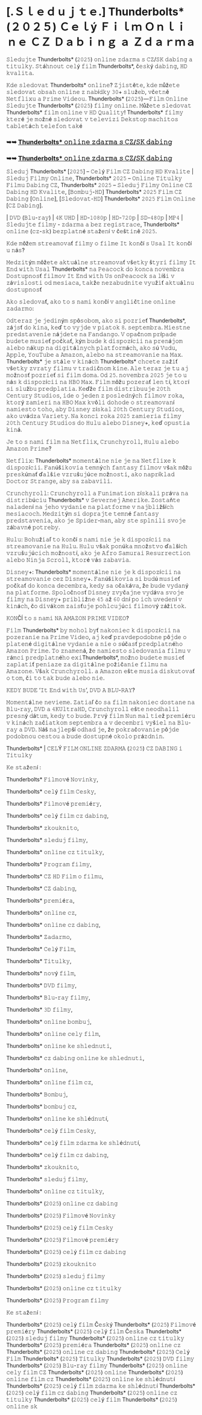# [.Ｓｌｅｄｕｊｔｅ.] Thunderbolts* (２０２５) Ｃｅｌý Ｆｉｌｍ Ｏｎｌｉｎｅ ＣＺ Ｄａｂｉｎｇ ａ Ｚｄａｒｍａ

𝚂𝚕𝚎𝚍𝚞𝚓𝚝𝚎 Thunderbolts* (𝟸𝟶𝟸𝟻) 𝚘𝚗𝚕𝚒𝚗𝚎 𝚣𝚍𝚊𝚛𝚖𝚊 𝚜 𝙲𝚉/𝚂𝙺 𝚍𝚊𝚋𝚒𝚗𝚐 𝚊 𝚝𝚒𝚝𝚞𝚕𝚔𝚢. 𝚂𝚝á𝚑𝚗𝚘𝚞𝚝 𝚌𝚎𝚕ý 𝚏𝚒𝚕𝚖 Thunderbolts*, č𝚎𝚜𝚔ý 𝚍𝚊𝚋𝚒𝚗𝚐, 𝙷𝙳 𝚔𝚟𝚊𝚕𝚒𝚝𝚊.

𝙺𝚍𝚎 𝚜𝚕𝚎𝚍𝚘𝚟𝚊𝚝 Thunderbolts* 𝚘𝚗𝚕𝚒𝚗𝚎? 𝚉𝚓𝚒𝚜𝚝ě𝚝𝚎, 𝚔𝚍𝚎 𝚖ůž𝚎𝚝𝚎 𝚜𝚕𝚎𝚍𝚘𝚟𝚊𝚝 𝚘𝚋𝚜𝚊𝚑 𝚘𝚗𝚕𝚒𝚗𝚎 𝚣 𝚗𝚊𝚋í𝚍𝚔𝚢 𝟹𝟶+ 𝚜𝚕𝚞ž𝚎𝚋, 𝚟č𝚎𝚝𝚗ě 𝙽𝚎𝚝𝚏𝚕𝚒𝚡𝚞 𝚊 𝙿𝚛𝚒𝚖𝚎 𝚅𝚒𝚍𝚎𝚘𝚞. Thunderbolts* (𝟸𝟶𝟸𝟻) — 𝙵𝚒𝚕𝚖 𝙾𝚗𝚕𝚒𝚗𝚎 𝚂𝚕𝚎𝚍𝚞𝚓𝚝𝚎 Thunderbolts* (𝟸𝟶𝟸𝟻) 𝚏𝚒𝚕𝚖𝚢 𝚘𝚗𝚕𝚒𝚗𝚎. 𝙼ůž𝚎𝚝𝚎 𝚜𝚕𝚎𝚍𝚘𝚟𝚊𝚝 Thunderbolts* 𝚏𝚒𝚕𝚖 𝚘𝚗𝚕𝚒𝚗𝚎 𝚟 𝙷𝙳 𝚀𝚞𝚊𝚕𝚒𝚝𝚢! Thunderbolts* 𝚏𝚒𝚕𝚖𝚢 𝚔𝚝𝚎𝚛é 𝚓𝚎 𝚖𝚘ž𝚗é 𝚜𝚕𝚎𝚍𝚘𝚟𝚊𝚝 𝚟 𝚝𝚎𝚕𝚎𝚟𝚒𝚣𝚒 𝙳𝚎𝚔𝚜𝚝𝚘𝚙 𝚖𝚊𝚌𝚑𝚒𝚝𝚘𝚜 𝚝𝚊𝚋𝚕𝚎𝚝á𝚌𝚑 𝚝𝚎𝚕𝚎𝚏𝚘𝚗 𝚝𝚊𝚔é

### ➥➥ [Thunderbolts* 𝚘𝚗𝚕𝚒𝚗𝚎 𝚣𝚍𝚊𝚛𝚖𝚊 𝚜 𝙲𝚉/𝚂𝙺 𝚍𝚊𝚋𝚒𝚗𝚐](https://t.co/ixQ2ykbGrX)

### ➥➥ [Thunderbolts* 𝚘𝚗𝚕𝚒𝚗𝚎 𝚣𝚍𝚊𝚛𝚖𝚊 𝚜 𝙲𝚉/𝚂𝙺 𝚍𝚊𝚋𝚒𝚗𝚐](https://t.co/ixQ2ykbGrX)

𝚂𝚕𝚎𝚍𝚞𝚓 Thunderbolts* [𝟸𝟶𝟸𝟻] – 𝙲𝚎𝚕ý 𝙵𝚒𝚕𝚖 𝙲𝚉 𝙳𝚊𝚋𝚒𝚗𝚐 𝙷𝙳 𝙺𝚟𝚊𝚕𝚒𝚝𝚎 | 𝚂𝚕𝚎𝚍𝚞𝚓 𝙵𝚒𝚕𝚖𝚢 𝙾𝚗𝚕𝚒𝚗𝚎, Thunderbolts* 𝟸𝟶𝟸𝟻 – 𝙾𝚗𝚕𝚒𝚗𝚎 𝚃𝚒𝚝𝚞𝚕𝚔𝚢 𝙵𝚒𝚕𝚖𝚞 𝙳𝚊𝚋𝚒𝚗𝚐 𝙲𝚉, Thunderbolts* 𝟸𝟶𝟸𝟻 – 𝚂𝚕𝚎𝚍𝚞𝚓 𝙵𝚒𝚕𝚖𝚢 𝙾𝚗𝚕𝚒𝚗𝚎 𝙲𝚉 𝙳𝚊𝚋𝚒𝚗𝚐 𝙷𝙳 𝙺𝚟𝚊𝚕𝚒𝚝𝚎, [𝙱𝚘𝚖𝚋𝚞𝚓-𝙷𝙳] Thunderbolts* 𝟸𝟶𝟸𝟻 𝙵𝚒𝚕𝚖 𝙲𝚉 𝙳𝚊𝚋𝚒𝚗𝚐 [𝙾𝚗𝚕𝚒𝚗𝚎], [𝚂𝚕𝚎𝚍𝚘𝚟𝚊𝚝-𝙷𝙳] Thunderbolts* 𝟸𝟶𝟸𝟻 𝙵𝚒𝚕𝚖 𝙾𝚗𝚕𝚒𝚗𝚎 [𝙲𝚉 𝙳𝚊𝚋𝚒𝚗𝚐].

| 𝙳𝚅𝙳 (𝙱𝚕𝚞-𝚛𝚊𝚢) | 𝟺𝙺 𝚄𝙷𝙳 | 𝙷𝙳-𝟷𝟶𝟾𝟶𝚙 | 𝙷𝙳-𝟽𝟸𝟶𝚙 | 𝚂𝙳-𝟺𝟾𝟶𝚙 | 𝙼𝙿𝟺 | 𝚂𝚕𝚎𝚍𝚞𝚓𝚝𝚎 𝚏𝚒𝚕𝚖𝚢 - 𝚣𝚍𝚊𝚛𝚖𝚊 𝚊 𝚋𝚎𝚣 𝚛𝚎𝚐𝚒𝚜𝚝𝚛𝚊𝚌𝚎, Thunderbolts* 𝚘𝚗𝚕𝚒𝚗𝚎 (𝚌𝚣-𝚜𝚔) 𝚋𝚎𝚣𝚙𝚕𝚊𝚝𝚗é 𝚜𝚝𝚊ž𝚎𝚗í 𝚟 č𝚎š𝚝𝚒𝚗ě 𝟸𝟶𝟸𝟻.

𝙺𝚍𝚎 𝚖ôž𝚎𝚖 𝚜𝚝𝚛𝚎𝚊𝚖𝚘𝚟𝚊ť 𝚏𝚒𝚕𝚖𝚢 𝚘 𝚏𝚒𝚕𝚖𝚎 𝙸𝚝 𝚔𝚘𝚗čí 𝚜 𝚄𝚜𝚊𝚕 𝙸𝚝 𝚔𝚘𝚗čí 𝚞 𝚗á𝚜?

𝙼𝚎𝚍𝚣𝚒𝚝ý𝚖 𝚖ôž𝚎𝚝𝚎 𝚊𝚔𝚝𝚞á𝚕𝚗𝚎 𝚜𝚝𝚛𝚎𝚊𝚖𝚘𝚟𝚊ť 𝚟š𝚎𝚝𝚔𝚢 š𝚝𝚢𝚛𝚒 𝚏𝚒𝚕𝚖𝚢 𝙸𝚝 𝙴𝚗𝚍 𝚠𝚒𝚝𝚑 𝚄𝚜𝚊𝚕 Thunderbolts* 𝚗𝚊 𝙿𝚎𝚊𝚌𝚘𝚌𝚔 𝚍𝚘 𝚔𝚘𝚗𝚌𝚊 𝚗𝚘𝚟𝚎𝚖𝚋𝚛𝚊 𝙳𝚘𝚜𝚝𝚞𝚙𝚗𝚘𝚜ť 𝚏𝚒𝚕𝚖𝚘𝚟 𝙸𝚝 𝙴𝚗𝚍 𝚠𝚒𝚝𝚑 𝚄𝚜 𝚘𝚗𝙿𝚎𝚊𝚌𝚘𝚌𝚔 𝚜𝚊 𝚕íš𝚒 𝚟 𝚣á𝚟𝚒𝚜𝚕𝚘𝚜𝚝𝚒 𝚘𝚍 𝚖𝚎𝚜𝚒𝚊𝚌𝚊, 𝚝𝚊𝚔ž𝚎 𝚗𝚎𝚣𝚊𝚋𝚞𝚍𝚗𝚒𝚝𝚎 𝚟𝚢𝚞ž𝚒ť 𝚊𝚔𝚝𝚞á𝚕𝚗𝚞 𝚍𝚘𝚜𝚝𝚞𝚙𝚗𝚘𝚜ť

𝙰𝚔𝚘 𝚜𝚕𝚎𝚍𝚘𝚟𝚊ť, 𝚊𝚔𝚘 𝚝𝚘 𝚜 𝚗𝚊𝚖𝚒 𝚔𝚘𝚗čí 𝚟 𝚊𝚗𝚐𝚕𝚒č𝚝𝚒𝚗𝚎 𝚘𝚗𝚕𝚒𝚗𝚎 𝚣𝚊𝚍𝚊𝚛𝚖𝚘:

𝙾𝚍𝚝𝚎𝚛𝚊𝚣 𝚓𝚎 𝚓𝚎𝚍𝚒𝚗ý𝚖 𝚜𝚙ô𝚜𝚘𝚋𝚘𝚖, 𝚊𝚔𝚘 𝚜𝚒 𝚙𝚘𝚣𝚛𝚒𝚎ť Thunderbolts*, 𝚣á𝚓𝚜ť 𝚍𝚘 𝚔𝚒𝚗𝚊, 𝚔𝚎ď 𝚝𝚘 𝚟𝚢𝚓𝚍𝚎 𝚟 𝚙𝚒𝚊𝚝𝚘𝚔 𝟾. 𝚜𝚎𝚙𝚝𝚎𝚖𝚋𝚛𝚊. 𝙼𝚒𝚎𝚜𝚝𝚗𝚎 𝚙𝚛𝚎𝚍𝚜𝚝𝚊𝚟𝚎𝚗𝚒𝚎 𝚗á𝚓𝚍𝚎𝚝𝚎 𝚗𝚊 𝙵𝚊𝚗𝚍𝚊𝚗𝚐𝚘. 𝚅 𝚘𝚙𝚊č𝚗𝚘𝚖 𝚙𝚛í𝚙𝚊𝚍𝚎 𝚋𝚞𝚍𝚎𝚝𝚎 𝚖𝚞𝚜𝚒𝚎ť 𝚙𝚘č𝚔𝚊ť, 𝚔ý𝚖 𝚋𝚞𝚍𝚎 𝚔 𝚍𝚒𝚜𝚙𝚘𝚣í𝚌𝚒𝚒 𝚗𝚊 𝚙𝚛𝚎𝚗á𝚓𝚘𝚖 𝚊𝚕𝚎𝚋𝚘 𝚗á𝚔𝚞𝚙 𝚗𝚊 𝚍𝚒𝚐𝚒𝚝á𝚕𝚗𝚢𝚌𝚑 𝚙𝚕𝚊𝚝𝚏𝚘𝚛𝚖á𝚌𝚑, 𝚊𝚔𝚘 𝚜ú 𝚅𝚞𝚍𝚞, 𝙰𝚙𝚙𝚕𝚎, 𝚈𝚘𝚞𝚃𝚞𝚋𝚎 𝚊 𝙰𝚖𝚊𝚣𝚘𝚗, 𝚊𝚕𝚎𝚋𝚘 𝚗𝚊 𝚜𝚝𝚛𝚎𝚊𝚖𝚘𝚟𝚊𝚗𝚒𝚎 𝚗𝚊 𝙼𝚊𝚡. Thunderbolts* 𝚓𝚎 𝚜𝚝á𝚕𝚎 𝚟 𝚔𝚒𝚗á𝚌𝚑 Thunderbolts* 𝚌𝚑𝚌𝚎𝚝𝚎 𝚣𝚊ž𝚒ť 𝚟š𝚎𝚝𝚔𝚢 𝚣𝚟𝚛𝚊𝚝𝚢 𝚏𝚒𝚕𝚖𝚞 𝚟 𝚝𝚛𝚊𝚍𝚒č𝚗𝚘𝚖 𝚔𝚒𝚗𝚎. 𝙰𝚕𝚎 𝚝𝚎𝚛𝚊𝚣 𝚓𝚎 𝚝𝚞 𝚊𝚓 𝚖𝚘ž𝚗𝚘𝚜ť 𝚙𝚘𝚣𝚛𝚒𝚎ť 𝚜𝚒 𝚏𝚒𝚕𝚖 𝚍𝚘𝚖𝚊. 𝙾𝚍 𝟸𝟻. 𝚗𝚘𝚟𝚎𝚖𝚋𝚛𝚊 𝟸𝟶𝟸𝟻 𝚓𝚎 𝚝𝚘 𝚞 𝚗á𝚜 𝚔 𝚍𝚒𝚜𝚙𝚘𝚣í𝚌𝚒𝚒 𝚗𝚊 𝙷𝙱𝙾 𝙼𝚊𝚡. 𝙵𝚒𝚕𝚖 𝚖ôž𝚞 𝚙𝚘𝚣𝚎𝚛𝚊ť 𝚕𝚎𝚗 𝚝í, 𝚔𝚝𝚘𝚛í 𝚜𝚒 𝚜𝚕𝚞ž𝚋𝚞 𝚙𝚛𝚎𝚍𝚙𝚕𝚊𝚝𝚒𝚊. 𝙺𝚎ďž𝚎 𝚏𝚒𝚕𝚖 𝚍𝚒𝚜𝚝𝚛𝚒𝚋𝚞𝚞𝚓𝚎 𝟸𝟶𝚝𝚑 𝙲𝚎𝚗𝚝𝚞𝚛𝚢 𝚂𝚝𝚞𝚍𝚒𝚘𝚜, 𝚒𝚍𝚎 𝚘 𝚓𝚎𝚍𝚎𝚗 𝚣 𝚙𝚘𝚜𝚕𝚎𝚍𝚗ý𝚌𝚑 𝚏𝚒𝚕𝚖𝚘𝚟 𝚛𝚘𝚔𝚊, 𝚔𝚝𝚘𝚛ý 𝚣𝚊𝚖𝚒𝚎𝚛𝚒 𝚗𝚊 𝙷𝙱𝙾 𝙼𝚊𝚡 𝚔𝚟ô𝚕𝚒 𝚍𝚘𝚑𝚘𝚍𝚎 𝚘 𝚜𝚝𝚛𝚎𝚊𝚖𝚘𝚟𝚊𝚗í 𝚗𝚊𝚖𝚒𝚎𝚜𝚝𝚘 𝚝𝚘𝚑𝚘, 𝚊𝚋𝚢 𝙳𝚒𝚜𝚗𝚎𝚢 𝚣í𝚜𝚔𝚊𝚕 𝟸𝟶𝚝𝚑 𝙲𝚎𝚗𝚝𝚞𝚛𝚢 𝚂𝚝𝚞𝚍𝚒𝚘𝚜, 𝚊𝚔𝚘 𝚞𝚟á𝚍𝚣𝚊 𝚅𝚊𝚛𝚒𝚎𝚝𝚢. 𝙽𝚊 𝚔𝚘𝚗𝚌𝚒 𝚛𝚘𝚔𝚊 𝟸𝟶𝟸𝟻 𝚣𝚊𝚖𝚒𝚎𝚛𝚒𝚊 𝚏𝚒𝚕𝚖𝚢 𝟸𝟶𝚝𝚑 𝙲𝚎𝚗𝚝𝚞𝚛𝚢 𝚂𝚝𝚞𝚍𝚒𝚘𝚜 𝚍𝚘 𝙷𝚞𝚕𝚞 𝚊𝚕𝚎𝚋𝚘 𝙳𝚒𝚜𝚗𝚎𝚢+, 𝚔𝚎ď 𝚘𝚙𝚞𝚜𝚝𝚒𝚊 𝚔𝚒𝚗á.

𝙹𝚎 𝚝𝚘 𝚜 𝚗𝚊𝚖𝚒 𝚏𝚒𝚕𝚖 𝚗𝚊 𝙽𝚎𝚝𝚏𝚕𝚒𝚡, 𝙲𝚛𝚞𝚗𝚌𝚑𝚢𝚛𝚘𝚕𝚕, 𝙷𝚞𝚕𝚞 𝚊𝚕𝚎𝚋𝚘 𝙰𝚖𝚊𝚣𝚘𝚗 𝙿𝚛𝚒𝚖𝚎?

𝙽𝚎𝚝𝚏𝚕𝚒𝚡: Thunderbolts* 𝚖𝚘𝚖𝚎𝚗𝚝á𝚕𝚗𝚎 𝚗𝚒𝚎 𝚓𝚎 𝚗𝚊 𝙽𝚎𝚝𝚏𝚕𝚒𝚡𝚎 𝚔 𝚍𝚒𝚜𝚙𝚘𝚣í𝚌𝚒𝚒. 𝙵𝚊𝚗úš𝚒𝚔𝚘𝚟𝚒𝚊 𝚝𝚎𝚖𝚗ý𝚌𝚑 𝚏𝚊𝚗𝚝𝚊𝚜𝚢 𝚏𝚒𝚕𝚖𝚘𝚟 𝚟š𝚊𝚔 𝚖ôž𝚞 𝚙𝚛𝚎𝚜𝚔ú𝚖𝚊ť ď𝚊𝚕š𝚒𝚎 𝚟𝚣𝚛𝚞š𝚞𝚓ú𝚌𝚎 𝚖𝚘ž𝚗𝚘𝚜𝚝𝚒, 𝚊𝚔𝚘 𝚗𝚊𝚙𝚛í𝚔𝚕𝚊𝚍 𝙳𝚘𝚌𝚝𝚘𝚛 𝚂𝚝𝚛𝚊𝚗𝚐𝚎, 𝚊𝚋𝚢 𝚜𝚊 𝚣𝚊𝚋𝚊𝚟𝚒𝚕𝚒.

𝙲𝚛𝚞𝚗𝚌𝚑𝚢𝚛𝚘𝚕𝚕: 𝙲𝚛𝚞𝚗𝚌𝚑𝚢𝚛𝚘𝚕𝚕 𝚊 𝙵𝚞𝚗𝚒𝚖𝚊𝚝𝚒𝚘𝚗 𝚣í𝚜𝚔𝚊𝚕𝚒 𝚙𝚛á𝚟𝚊 𝚗𝚊 𝚍𝚒𝚜𝚝𝚛𝚒𝚋ú𝚌𝚒𝚞 Thunderbolts* 𝚟 𝚂𝚎𝚟𝚎𝚛𝚗𝚎𝚓 𝙰𝚖𝚎𝚛𝚒𝚔𝚎. 𝚉𝚘𝚜𝚝𝚊ň𝚝𝚎 𝚗𝚊𝚕𝚊𝚍𝚎𝚗í 𝚗𝚊 𝚓𝚎𝚑𝚘 𝚟𝚢𝚍𝚊𝚗𝚒𝚎 𝚗𝚊 𝚙𝚕𝚊𝚝𝚏𝚘𝚛𝚖𝚎 𝚟 𝚗𝚊𝚓𝚋𝚕𝚒žší𝚌𝚑 𝚖𝚎𝚜𝚒𝚊𝚌𝚘𝚌𝚑. 𝙼𝚎𝚍𝚣𝚒𝚝ý𝚖 𝚜𝚒 𝚍𝚘𝚙𝚛𝚊𝚓𝚝𝚎 𝚝𝚎𝚖𝚗é 𝚏𝚊𝚗𝚝𝚊𝚜𝚢 𝚙𝚛𝚎𝚍𝚜𝚝𝚊𝚟𝚎𝚗𝚒𝚊, 𝚊𝚔𝚘 𝚓𝚎 𝚂𝚙𝚒𝚍𝚎𝚛-𝚖𝚊𝚗, 𝚊𝚋𝚢 𝚜𝚝𝚎 𝚜𝚙𝚕𝚗𝚒𝚕𝚒 𝚜𝚟𝚘𝚓𝚎 𝚣á𝚋𝚊𝚟𝚗é 𝚙𝚘𝚝𝚛𝚎𝚋𝚢.

𝙷𝚞𝚕𝚞: 𝙱𝚘𝚑𝚞ž𝚒𝚊ľ 𝚝𝚘 𝚔𝚘𝚗čí 𝚜 𝚗𝚊𝚖𝚒 𝚗𝚒𝚎 𝚓𝚎 𝚔 𝚍𝚒𝚜𝚙𝚘𝚣í𝚌𝚒𝚒 𝚗𝚊 𝚜𝚝𝚛𝚎𝚊𝚖𝚘𝚟𝚊𝚗𝚒𝚎 𝚗𝚊 𝙷𝚞𝚕𝚞. 𝙷𝚞𝚕𝚞 𝚟š𝚊𝚔 𝚙𝚘𝚗ú𝚔𝚊 𝚖𝚗𝚘ž𝚜𝚝𝚟𝚘 ď𝚊𝚕ší𝚌𝚑 𝚟𝚣𝚛𝚞š𝚞𝚓ú𝚌𝚒𝚌𝚑 𝚖𝚘ž𝚗𝚘𝚜𝚝í, 𝚊𝚔𝚘 𝚓𝚎 𝙰𝚏𝚛𝚘 𝚂𝚊𝚖𝚞𝚛𝚊𝚒 𝚁𝚎𝚜𝚞𝚛𝚛𝚎𝚌𝚝𝚒𝚘𝚗 𝚊𝚕𝚎𝚋𝚘 𝙽𝚒𝚗𝚓𝚊 𝚂𝚌𝚛𝚘𝚕𝚕, 𝚔𝚝𝚘𝚛é 𝚟á𝚜 𝚣𝚊𝚋𝚊𝚟𝚒𝚊.

𝙳𝚒𝚜𝚗𝚎𝚢+: Thunderbolts* 𝚖𝚘𝚖𝚎𝚗𝚝á𝚕𝚗𝚎 𝚗𝚒𝚎 𝚓𝚎 𝚔 𝚍𝚒𝚜𝚙𝚘𝚣í𝚌𝚒𝚒 𝚗𝚊 𝚜𝚝𝚛𝚎𝚊𝚖𝚘𝚟𝚊𝚗𝚒𝚎 𝚌𝚎𝚣 𝙳𝚒𝚜𝚗𝚎𝚢+. 𝙵𝚊𝚗úš𝚒𝚔𝚘𝚟𝚒𝚊 𝚜𝚒 𝚋𝚞𝚍ú 𝚖𝚞𝚜𝚒𝚎ť 𝚙𝚘č𝚔𝚊ť 𝚍𝚘 𝚔𝚘𝚗𝚌𝚊 𝚍𝚎𝚌𝚎𝚖𝚋𝚛𝚊, 𝚔𝚎𝚍𝚢 𝚜𝚊 𝚘č𝚊𝚔á𝚟𝚊, ž𝚎 𝚋𝚞𝚍𝚎 𝚟𝚢𝚍𝚊𝚗ý 𝚗𝚊 𝚙𝚕𝚊𝚝𝚏𝚘𝚛𝚖𝚎. 𝚂𝚙𝚘𝚕𝚘č𝚗𝚘𝚜ť 𝙳𝚒𝚜𝚗𝚎𝚢 𝚣𝚟𝚢č𝚊𝚓𝚗𝚎 𝚟𝚢𝚍á𝚟𝚊 𝚜𝚟𝚘𝚓𝚎 𝚏𝚒𝚕𝚖𝚢 𝚗𝚊 𝙳𝚒𝚜𝚗𝚎𝚢+ 𝚙𝚛𝚒𝚋𝚕𝚒ž𝚗𝚎 𝟺𝟻 𝚊ž 𝟼𝟶 𝚍𝚗í 𝚙𝚘 𝚒𝚌𝚑 𝚞𝚟𝚎𝚍𝚎𝚗í 𝚟 𝚔𝚒𝚗á𝚌𝚑, č𝚘 𝚍𝚒𝚟á𝚔𝚘𝚖 𝚣𝚊𝚒𝚜ť𝚞𝚓𝚎 𝚙𝚘𝚑𝚕𝚌𝚞𝚓ú𝚌𝚒 𝚏𝚒𝚕𝚖𝚘𝚟ý 𝚣áž𝚒𝚝𝚘𝚔.

𝙺𝙾𝙽ČÍ 𝚝𝚘 𝚜 𝚗𝚊𝚖𝚒 𝙽𝙰 𝙰𝙼𝙰𝚉𝙾𝙽 𝙿𝚁𝙸𝙼𝙴 𝚅𝙸𝙳𝙴𝙾?

𝙵𝚒𝚕𝚖 Thunderbolts* 𝚋𝚢 𝚖𝚘𝚑𝚘𝚕 𝚋𝚢ť 𝚗𝚊𝚔𝚘𝚗𝚒𝚎𝚌 𝚔 𝚍𝚒𝚜𝚙𝚘𝚣í𝚌𝚒𝚒 𝚗𝚊 𝚙𝚘𝚣𝚎𝚛𝚊𝚗𝚒𝚎 𝚗𝚊 𝙿𝚛𝚒𝚖𝚎 𝚅𝚒𝚍𝚎𝚘, 𝚊𝚓 𝚔𝚎ď 𝚙𝚛𝚊𝚟𝚍𝚎𝚙𝚘𝚍𝚘𝚋𝚗𝚎 𝚙ô𝚓𝚍𝚎 𝚘 𝚙𝚕𝚊𝚝𝚎𝚗é 𝚍𝚒𝚐𝚒𝚝á𝚕𝚗𝚎 𝚟𝚢𝚍𝚊𝚗𝚒𝚎 𝚊 𝚗𝚒𝚎 𝚘 𝚜úč𝚊𝚜ť 𝚙𝚛𝚎𝚍𝚙𝚕𝚊𝚝𝚗é𝚑𝚘 𝙰𝚖𝚊𝚣𝚘𝚗 𝙿𝚛𝚒𝚖𝚎. 𝚃𝚘 𝚣𝚗𝚊𝚖𝚎𝚗á, ž𝚎 𝚗𝚊𝚖𝚒𝚎𝚜𝚝𝚘 𝚜𝚕𝚎𝚍𝚘𝚟𝚊𝚗𝚒𝚊 𝚏𝚒𝚕𝚖𝚞 𝚟 𝚛á𝚖𝚌𝚒 𝚙𝚛𝚎𝚍𝚙𝚕𝚊𝚝𝚗é𝚑𝚘 𝚎𝚡𝚒Thunderbolts*, 𝚖𝚘ž𝚗𝚘 𝚋𝚞𝚍𝚎𝚝𝚎 𝚖𝚞𝚜𝚒𝚎ť 𝚣𝚊𝚙𝚕𝚊𝚝𝚒ť 𝚙𝚎𝚗𝚒𝚊𝚣𝚎 𝚣𝚊 𝚍𝚒𝚐𝚒𝚝á𝚕𝚗𝚎 𝚙𝚘ž𝚒č𝚊𝚗𝚒𝚎 𝚏𝚒𝚕𝚖𝚞 𝚗𝚊 𝙰𝚖𝚊𝚣𝚘𝚗𝚎. 𝚅š𝚊𝚔 𝙲𝚛𝚞𝚗𝚌𝚑𝚢𝚛𝚘𝚕𝚕. 𝚊 𝙰𝚖𝚊𝚣𝚘𝚗 𝚎š𝚝𝚎 𝚖𝚞𝚜𝚒𝚊 𝚍𝚒𝚜𝚔𝚞𝚝𝚘𝚟𝚊ť 𝚘 𝚝𝚘𝚖, č𝚒 𝚝𝚘 𝚝𝚊𝚔 𝚋𝚞𝚍𝚎 𝚊𝚕𝚎𝚋𝚘 𝚗𝚒𝚎.

𝙺𝙴𝙳𝚈 𝙱𝚄𝙳𝙴 ‘𝙸𝚝 𝙴𝚗𝚍 𝚠𝚒𝚝𝚑 𝚄𝚜’, 𝙳𝚅𝙳 𝙰 𝙱𝙻𝚄-𝚁𝙰𝚈?

𝙼𝚘𝚖𝚎𝚗𝚝á𝚕𝚗𝚎 𝚗𝚎𝚟𝚒𝚎𝚖𝚎. 𝚉𝚊𝚝𝚒𝚊ľ č𝚘 𝚜𝚊 𝚏𝚒𝚕𝚖 𝚗𝚊𝚔𝚘𝚗𝚒𝚎𝚌 𝚍𝚘𝚜𝚝𝚊𝚗𝚎 𝚗𝚊 𝙱𝚕𝚞-𝚛𝚊𝚢, 𝙳𝚅𝙳 𝚊 𝟺𝙺𝚄𝚕𝚝𝚛𝚊𝙷𝙳, 𝙲𝚛𝚞𝚗𝚌𝚑𝚢𝚛𝚘𝚕𝚕 𝚎š𝚝𝚎 𝚗𝚎𝚘𝚍𝚑𝚊𝚕𝚒𝚕 𝚙𝚛𝚎𝚜𝚗ý 𝚍á𝚝𝚞𝚖, 𝚔𝚎𝚍𝚢 𝚝𝚘 𝚋𝚞𝚍𝚎. 𝙿𝚛𝚟ý 𝚏𝚒𝚕𝚖 𝙽𝚞𝚗 𝚖𝚊𝚕 𝚝𝚒𝚎ž 𝚙𝚛𝚎𝚖𝚒é𝚛𝚞 𝚟 𝚔𝚒𝚗á𝚌𝚑 𝚣𝚊č𝚒𝚊𝚝𝚔𝚘𝚖 𝚜𝚎𝚙𝚝𝚎𝚖𝚋𝚛𝚊 𝚊 𝚟 𝚍𝚎𝚌𝚎𝚖𝚋𝚛𝚒 𝚟𝚢š𝚒𝚎𝚕 𝚗𝚊 𝙱𝚕𝚞-𝚛𝚊𝚢 𝚊 𝙳𝚅𝙳. 𝙽áš 𝚗𝚊𝚓𝚕𝚎𝚙ší 𝚘𝚍𝚑𝚊𝚍 𝚓𝚎, ž𝚎 𝚙𝚘𝚔𝚛𝚊č𝚘𝚟𝚊𝚗𝚒𝚎 𝚙ô𝚓𝚍𝚎 𝚙𝚘𝚍𝚘𝚋𝚗𝚘𝚞 𝚌𝚎𝚜𝚝𝚘𝚞 𝚊 𝚋𝚞𝚍𝚎 𝚍𝚘𝚜𝚝𝚞𝚙𝚗é 𝚘𝚔𝚘𝚕𝚘 𝚙𝚛á𝚣𝚍𝚗𝚒𝚗.

Thunderbolts* | 𝙲𝙴𝙻Ý 𝙵𝙸𝙻𝙼 𝙾𝙽𝙻𝙸𝙽𝙴 𝚉𝙳𝙰𝚁𝙼𝙰 (𝟸𝟶𝟸𝟻) 𝙲𝚉 𝙳𝙰𝙱𝙸𝙽𝙶 𝚒 𝚃𝚒𝚝𝚞𝚕𝚔𝚢

𝙺𝚎 𝚜𝚝𝚊ž𝚎𝚗í :

Thunderbolts* 𝙵𝚒𝚕𝚖𝚘𝚟é 𝙽𝚘𝚟𝚒𝚗𝚔𝚢,

Thunderbolts* 𝚌𝚎𝚕ý 𝚏𝚒𝚕𝚖 𝙲𝚎𝚜𝚔𝚢,

Thunderbolts* 𝙵𝚒𝚕𝚖𝚘𝚟é 𝚙𝚛𝚎𝚖𝚒é𝚛𝚢,

Thunderbolts* 𝚌𝚎𝚕ý 𝚏𝚒𝚕𝚖 𝚌𝚣 𝚍𝚊𝚋𝚒𝚗𝚐,

Thunderbolts* 𝚣𝚔𝚘𝚞𝚔𝚗𝚒𝚝𝚘,

Thunderbolts* 𝚜𝚕𝚎𝚍𝚞𝚓 𝚏𝚒𝚕𝚖𝚢,

Thunderbolts* 𝚘𝚗𝚕𝚒𝚗𝚎 𝚌𝚣 𝚝𝚒𝚝𝚞𝚕𝚔𝚢,

Thunderbolts* 𝙿𝚛𝚘𝚐𝚛𝚊𝚖 𝚏𝚒𝚕𝚖𝚢,

Thunderbolts* 𝙲𝚉 𝙷𝙳 𝙵𝚒𝚕𝚖 𝚘 𝚏𝚒𝚕𝚖𝚞,

Thunderbolts* 𝙲𝚉 𝚍𝚊𝚋𝚒𝚗𝚐,

Thunderbolts* 𝚙𝚛𝚎𝚖𝚒é𝚛𝚊,

Thunderbolts* 𝚘𝚗𝚕𝚒𝚗𝚎 𝚌𝚣,

Thunderbolts* 𝚘𝚗𝚕𝚒𝚗𝚎 𝚌𝚣 𝚍𝚊𝚋𝚒𝚗𝚐,

Thunderbolts* 𝚉𝚊𝚍𝚊𝚛𝚖𝚘,

Thunderbolts* 𝙲𝚎𝚕ý 𝙵𝚒𝚕𝚖,

Thunderbolts* 𝚃𝚒𝚝𝚞𝚕𝚔𝚢,

Thunderbolts* 𝚗𝚘𝚟ý 𝚏𝚒𝚕𝚖,

Thunderbolts* 𝙳𝚅𝙳 𝚏𝚒𝚕𝚖𝚢,

Thunderbolts* 𝙱𝚕𝚞-𝚛𝚊𝚢 𝚏𝚒𝚕𝚖𝚢,

Thunderbolts* 𝟹𝙳 𝚏𝚒𝚕𝚖𝚢,

Thunderbolts* 𝚘𝚗𝚕𝚒𝚗𝚎 𝚋𝚘𝚖𝚋𝚞𝚓,

Thunderbolts* 𝚘𝚗𝚕𝚒𝚗𝚎 𝚌𝚎𝚕𝚢 𝚏𝚒𝚕𝚖,

Thunderbolts* 𝚘𝚗𝚕𝚒𝚗𝚎 𝚔𝚎 𝚜𝚑𝚕𝚎𝚍𝚗𝚞𝚝𝚒,

Thunderbolts* 𝚌𝚣 𝚍𝚊𝚋𝚒𝚗𝚐 𝚘𝚗𝚕𝚒𝚗𝚎 𝚔𝚎 𝚜𝚑𝚕𝚎𝚍𝚗𝚞𝚝𝚒,

Thunderbolts* 𝚘𝚗𝚕𝚒𝚗𝚎,

Thunderbolts* 𝚘𝚗𝚕𝚒𝚗𝚎 𝚏𝚒𝚕𝚖 𝚌𝚣,

Thunderbolts* 𝙱𝚘𝚖𝚋𝚞𝚓,

Thunderbolts* 𝚋𝚘𝚖𝚋𝚞𝚓 𝚌𝚣,

Thunderbolts* 𝚘𝚗𝚕𝚒𝚗𝚎 𝚔𝚎 𝚜𝚑𝚕é𝚍𝚗𝚞𝚝í,

Thunderbolts* 𝚌𝚎𝚕ý 𝚏𝚒𝚕𝚖 𝙲𝚎𝚜𝚔𝚢,

Thunderbolts* 𝚌𝚎𝚕ý 𝚏𝚒𝚕𝚖 𝚣𝚍𝚊𝚛𝚖𝚊 𝚔𝚎 𝚜𝚑𝚕é𝚍𝚗𝚞𝚝í,

Thunderbolts* 𝚌𝚎𝚕ý 𝚏𝚒𝚕𝚖 𝚌𝚣 𝚍𝚊𝚋𝚒𝚗𝚐,

Thunderbolts* 𝚣𝚔𝚘𝚞𝚔𝚗𝚒𝚝𝚘,

Thunderbolts* 𝚜𝚕𝚎𝚍𝚞𝚓 𝚏𝚒𝚕𝚖𝚢,

Thunderbolts* 𝚘𝚗𝚕𝚒𝚗𝚎 𝚌𝚣 𝚝𝚒𝚝𝚞𝚕𝚔𝚢,

Thunderbolts* (𝟸𝟶𝟸𝟻) 𝚘𝚗𝚕𝚒𝚗𝚎 𝚌𝚣 𝚍𝚊𝚋𝚒𝚗𝚐

Thunderbolts* (𝟸𝟶𝟸𝟻) 𝙵𝚒𝚕𝚖𝚘𝚟é 𝙽𝚘𝚟𝚒𝚗𝚔𝚢

Thunderbolts* (𝟸𝟶𝟸𝟻) 𝚌𝚎𝚕ý 𝚏𝚒𝚕𝚖 𝙲𝚎𝚜𝚔𝚢

Thunderbolts* (𝟸𝟶𝟸𝟻) 𝙵𝚒𝚕𝚖𝚘𝚟é 𝚙𝚛𝚎𝚖𝚒é𝚛𝚢

Thunderbolts* (𝟸𝟶𝟸𝟻) 𝚌𝚎𝚕ý 𝚏𝚒𝚕𝚖 𝚌𝚣 𝚍𝚊𝚋𝚒𝚗𝚐

Thunderbolts* (𝟸𝟶𝟸𝟻) 𝚣𝚔𝚘𝚞𝚔𝚗𝚒𝚝𝚘

Thunderbolts* (𝟸𝟶𝟸𝟻) 𝚜𝚕𝚎𝚍𝚞𝚓 𝚏𝚒𝚕𝚖𝚢

Thunderbolts* (𝟸𝟶𝟸𝟻) 𝚘𝚗𝚕𝚒𝚗𝚎 𝚌𝚣 𝚝𝚒𝚝𝚞𝚕𝚔𝚢

Thunderbolts* (𝟸𝟶𝟸𝟻) 𝙿𝚛𝚘𝚐𝚛𝚊𝚖 𝚏𝚒𝚕𝚖𝚢

𝙺𝚎 𝚜𝚝𝚊ž𝚎𝚗í :

Thunderbolts* (𝟸𝟶𝟸𝟻) 𝚌𝚎𝚕ý 𝚏𝚒𝚕𝚖 Č𝚎𝚜𝚔ý Thunderbolts* (𝟸𝟶𝟸𝟻) 𝙵𝚒𝚕𝚖𝚘𝚟é 𝚙𝚛𝚎𝚖𝚒é𝚛𝚢 Thunderbolts* (𝟸𝟶𝟸𝟻) 𝚌𝚎𝚕ý 𝚏𝚒𝚕𝚖 Č𝚎𝚜𝚔𝚊 Thunderbolts* (𝟸𝟶𝟸𝟻) 𝚜𝚕𝚎𝚍𝚞𝚓 𝚏𝚒𝚕𝚖𝚢 Thunderbolts* (𝟸𝟶𝟸𝟻) 𝚘𝚗𝚕𝚒𝚗𝚎 𝚌𝚣 𝚝𝚒𝚝𝚞𝚕𝚔𝚢 Thunderbolts* (𝟸𝟶𝟸𝟻) 𝚙𝚛𝚎𝚖𝚒é𝚛𝚊 Thunderbolts* (𝟸𝟶𝟸𝟻) 𝚘𝚗𝚕𝚒𝚗𝚎 𝚌𝚣 Thunderbolts* (𝟸𝟶𝟸𝟻) 𝚘𝚗𝚕𝚒𝚗𝚎 𝚌𝚣 𝚍𝚊𝚋𝚒𝚗𝚐 Thunderbolts* (𝟸𝟶𝟸𝟻) 𝙲𝚎𝚕ý 𝙵𝚒𝚕𝚖 Thunderbolts* (𝟸𝟶𝟸𝟻) 𝚃𝚒𝚝𝚞𝚕𝚔𝚢 Thunderbolts* (𝟸𝟶𝟸𝟻) 𝙳𝚅𝙳 𝚏𝚒𝚕𝚖𝚢 Thunderbolts* (𝟸𝟶𝟸𝟻) 𝙱𝚕𝚞-𝚛𝚊𝚢 𝚏𝚒𝚕𝚖𝚢 Thunderbolts* (𝟸𝟶𝟸𝟻) 𝚘𝚗𝚕𝚒𝚗𝚎 𝚌𝚎𝚕𝚢 𝚏𝚒𝚕𝚖 𝙲𝚉 Thunderbolts* (𝟸𝟶𝟸𝟻) 𝚘𝚗𝚕𝚒𝚗𝚎 Thunderbolts* (𝟸𝟶𝟸𝟻) 𝚘𝚗𝚕𝚒𝚗𝚎 𝚏𝚒𝚕𝚖 𝚌𝚣 Thunderbolts* (𝟸𝟶𝟸𝟻) 𝚘𝚗𝚕𝚒𝚗𝚎 𝚔𝚎 𝚜𝚑𝚕é𝚍𝚗𝚞𝚝í Thunderbolts* (𝟸𝟶𝟸𝟻) 𝚌𝚎𝚕ý 𝚏𝚒𝚕𝚖 𝚣𝚍𝚊𝚛𝚖𝚊 𝚔𝚎 𝚜𝚑𝚕é𝚍𝚗𝚞𝚝í Thunderbolts* (𝟸𝟶𝟸𝟻) 𝚌𝚎𝚕ý 𝚏𝚒𝚕𝚖 𝚌𝚣 𝚍𝚊𝚋𝚒𝚗𝚐 Thunderbolts* (𝟸𝟶𝟸𝟻) 𝚘𝚗𝚕𝚒𝚗𝚎 𝚌𝚣 𝚝𝚒𝚝𝚞𝚕𝚔𝚢 Thunderbolts* (𝟸𝟶𝟸𝟻) 𝚌𝚎𝚕ý 𝚏𝚒𝚕𝚖 Thunderbolts* (𝟸𝟶𝟸𝟻) 𝚘𝚗𝚕𝚒𝚗𝚎 𝚜𝚔
